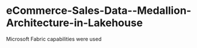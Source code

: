 # eCommerce-Sales-Data--Medallion-Architecture-in-Lakehouse
Microsoft Fabric capabilities were used
